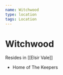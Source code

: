 ```yaml
---
name: Witchwood
type: location
tags: Location
---
```


# Witchwood

Resides in [[Elsir Vale]]

- Home of The Keepers
